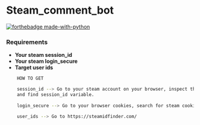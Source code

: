 # Steam_comment_bot


[![forthebadge made-with-python](http://ForTheBadge.com/images/badges/made-with-python.svg)](https://www.python.org/)

### Requirements 

+ **Your steam session_id**
+ **Your steam login_secure**
+ **Target user ids**
```sh
    HOW TO GET 

    session_id --> Go to your steam account on your browser, inspect the page 
    and find session_id variable.
    
    login_secure --> Go to your browser cookies, search for steam cookies and find login_secure
    
    user_ids --> Go to https://steamidfinder.com/

```
